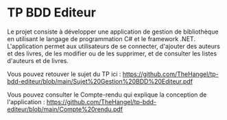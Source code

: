 # TP BDD Editeur

Le projet consiste à développer une application de gestion de bibliothèque en utilisant le langage de programmation C# et le framework .NET. L'application permet aux utilisateurs de se connecter, d'ajouter des auteurs et des livres, de les modifier ou de les supprimer, et de consulter les listes d'auteurs et de livres.

Vous pouvez retouver le sujet du TP ici : https://github.com/TheHangel/tp-bdd-editeur/blob/main/Sujet%20Gestion%20BDD%20Editeur.pdf

Vous pouvez consulter le Compte-rendu qui explique la conception de l'application : https://github.com/TheHangel/tp-bdd-editeur/blob/main/Compte%20rendu.pdf
